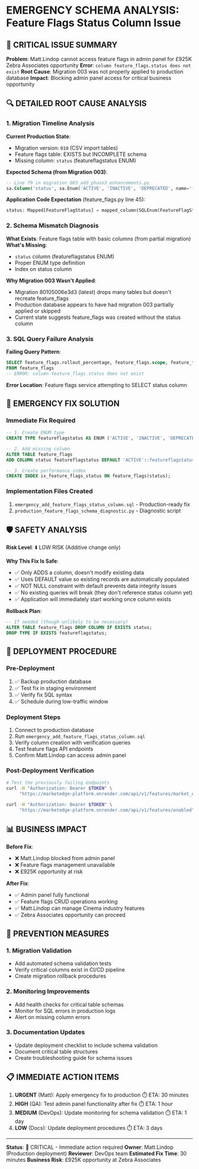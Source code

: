 # EMERGENCY SCHEMA ANALYSIS: Feature Flags Status Column Issue

## 🚨 CRITICAL ISSUE SUMMARY

**Problem**: Matt.Lindop cannot access feature flags in admin panel for £925K Zebra Associates opportunity
**Error**: `column feature_flags.status does not exist`
**Root Cause**: Migration 003 was not properly applied to production database
**Impact**: Blocking admin panel access for critical business opportunity

## 🔍 DETAILED ROOT CAUSE ANALYSIS

### 1. Migration Timeline Analysis

**Current Production State**:
- Migration version: `010` (CSV import tables)
- Feature flags table: EXISTS but INCOMPLETE schema
- Missing column: `status` (featureflagstatus ENUM)

**Expected Schema (from Migration 003)**:
```sql
-- Line 79 in migration 003_add_phase3_enhancements.py
sa.Column('status', sa.Enum('ACTIVE', 'INACTIVE', 'DEPRECATED', name='featureflagstatus'), nullable=False),
```

**Application Code Expectation** (feature_flags.py line 45):
```python
status: Mapped[FeatureFlagStatus] = mapped_column(SQLEnum(FeatureFlagStatus), default=FeatureFlagStatus.ACTIVE)
```

### 2. Schema Mismatch Diagnosis

**What Exists**: Feature flags table with basic columns (from partial migration)
**What's Missing**:
- `status` column (featureflagstatus ENUM)
- Proper ENUM type definition
- Index on status column

**Why Migration 003 Wasn't Applied**:
- Migration 80105006e3d3 (latest) drops many tables but doesn't recreate feature_flags
- Production database appears to have had migration 003 partially applied or skipped
- Current state suggests feature_flags was created without the status column

### 3. SQL Query Failure Analysis

**Failing Query Pattern**:
```sql
SELECT feature_flags.rollout_percentage, feature_flags.scope, feature_flags.status, feature_flags.config
FROM feature_flags
-- ERROR: column feature_flags.status does not exist
```

**Error Location**: Feature flags service attempting to SELECT status column

## 💊 EMERGENCY FIX SOLUTION

### Immediate Fix Required
```sql
-- 1. Create ENUM type
CREATE TYPE featureflagstatus AS ENUM ('ACTIVE', 'INACTIVE', 'DEPRECATED');

-- 2. Add missing column
ALTER TABLE feature_flags
ADD COLUMN status featureflagstatus DEFAULT 'ACTIVE'::featureflagstatus NOT NULL;

-- 3. Create performance index
CREATE INDEX ix_feature_flags_status ON feature_flags(status);
```

### Implementation Files Created
1. `emergency_add_feature_flags_status_column.sql` - Production-ready fix
2. `production_feature_flags_schema_diagnostic.py` - Diagnostic script

## 🛡️ SAFETY ANALYSIS

**Risk Level**: ⬇️ LOW RISK (Additive change only)

**Why This Fix Is Safe**:
- ✅ Only ADDS a column, doesn't modify existing data
- ✅ Uses DEFAULT value so existing records are automatically populated
- ✅ NOT NULL constraint with default prevents data integrity issues
- ✅ No existing queries will break (they don't reference status column yet)
- ✅ Application will immediately start working once column exists

**Rollback Plan**:
```sql
-- If needed (though unlikely to be necessary)
ALTER TABLE feature_flags DROP COLUMN IF EXISTS status;
DROP TYPE IF EXISTS featureflagstatus;
```

## 🚀 DEPLOYMENT PROCEDURE

### Pre-Deployment
1. ✅ Backup production database
2. ✅ Test fix in staging environment
3. ✅ Verify fix SQL syntax
4. ✅ Schedule during low-traffic window

### Deployment Steps
1. Connect to production database
2. Run `emergency_add_feature_flags_status_column.sql`
3. Verify column creation with verification queries
4. Test feature flags API endpoints
5. Confirm Matt.Lindop can access admin panel

### Post-Deployment Verification
```bash
# Test the previously failing endpoints
curl -H "Authorization: Bearer $TOKEN" \
     "https://marketedge-platform.onrender.com/api/v1/features/market_edge.enhanced_ui"

curl -H "Authorization: Bearer $TOKEN" \
     "https://marketedge-platform.onrender.com/api/v1/features/enabled"
```

## 📊 BUSINESS IMPACT

**Before Fix**:
- ❌ Matt.Lindop blocked from admin panel
- ❌ Feature flags management unavailable
- ❌ £925K opportunity at risk

**After Fix**:
- ✅ Admin panel fully functional
- ✅ Feature flags CRUD operations working
- ✅ Matt.Lindop can manage Cinema industry features
- ✅ Zebra Associates opportunity can proceed

## 🔮 PREVENTION MEASURES

### 1. Migration Validation
- Add automated schema validation tests
- Verify critical columns exist in CI/CD pipeline
- Create migration rollback procedures

### 2. Monitoring Improvements
- Add health checks for critical table schemas
- Monitor for SQL errors in production logs
- Alert on missing column errors

### 3. Documentation Updates
- Update deployment checklist to include schema validation
- Document critical table structures
- Create troubleshooting guide for schema issues

## 📋 IMMEDIATE ACTION ITEMS

1. **URGENT** (Matt): Apply emergency fix to production ⏱️ ETA: 30 minutes
2. **HIGH** (QA): Test admin panel functionality after fix ⏱️ ETA: 1 hour
3. **MEDIUM** (DevOps): Update monitoring for schema validation ⏱️ ETA: 1 day
4. **LOW** (Docs): Update deployment procedures ⏱️ ETA: 3 days

---

**Status**: 🔴 CRITICAL - Immediate action required
**Owner**: Matt.Lindop (Production deployment)
**Reviewer**: DevOps team
**Estimated Fix Time**: 30 minutes
**Business Risk**: £925K opportunity at Zebra Associates